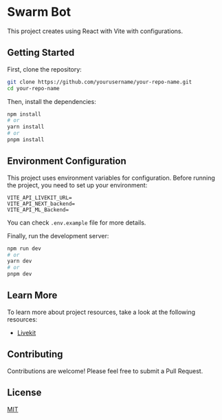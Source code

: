 # Swarm Bot

This project creates using React with Vite with configurations.

## Getting Started

First, clone the repository:

```bash
git clone https://github.com/yourusername/your-repo-name.git
cd your-repo-name
```

Then, install the dependencies:

```bash
npm install
# or
yarn install
# or
pnpm install
```

## Environment Configuration
This project uses environment variables for configuration. Before running the project, you need to set up your environment:

```
VITE_API_LIVEKIT_URL=
VITE_API_NEXT_backend=
VITE_API_ML_Backend=
```

You can check `.env.example` file for more details.

Finally, run the development server:

```bash
npm run dev
# or
yarn dev
# or
pnpm dev
```

## Learn More

To learn more about project resources, take a look at the following resources:

- [Livekit](https://livekit.io/)


## Contributing

Contributions are welcome! Please feel free to submit a Pull Request.

## License

[MIT](https://choosealicense.com/licenses/mit/)



